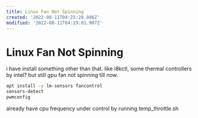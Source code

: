 ```yaml
---
title: Linux Fan Not Spinning
created: '2022-08-11T04:25:28.086Z'
modified: '2022-08-11T04:29:01.907Z'
---
```


# Linux Fan Not Spinning

i have install something other than that. like i8kctl, some thermal controllers by intel? but still gpu fan not spinning till now.

```bash
apt install -y lm-sensors fancontrol
sensors-detect
pwmconfig
```
already have cpu frequency under control by running temp_throttle.sh


